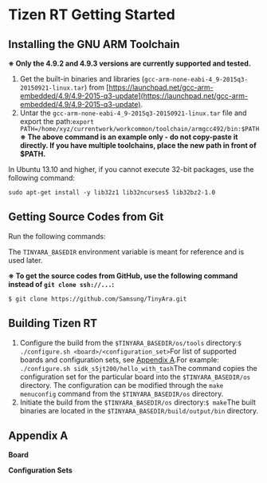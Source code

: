 # Tizen RT Getting Started



## Installing the GNU ARM Toolchain

**※ Only the 4.9.2 and 4.9.3 versions are currently supported and tested.**

1. Get the built-in binaries and libraries (`gcc-arm-none-eabi-4_9-2015q3-20150921-linux.tar`) from [https://launchpad.net/gcc-arm-embedded/4.9/4.9-2015-q3-update](https://launchpad.net/gcc-arm-embedded/4.9/4.9-2015-q3-update).
2. Untar the `gcc-arm-none-eabi-4_9-2015q3-20150921-linux.tar` file and export the path:`export PATH=/home/xyz/currentwork/workcommon/toolchain/armgcc492/bin:$PATH`**※ The above command is an example only - do not copy-paste it directly. If you have multiple toolchains, place the new path in front of $PATH.**

In Ubuntu 13.10 and higher, if you cannot execute 32-bit packages, use the following command:

`sudo apt-get install -y lib32z1 lib32ncurses5 lib32bz2-1.0`

## Getting Source Codes from Git

Run the following commands:


The `TINYARA_BASEDIR` environment variable is meant for reference and is used later.

**※ To get the source codes from GitHub, use the following command instead of **`git clone ssh://...`**:**

`$ git clone https://github.com/Samsung/TinyAra.git`

## Building Tizen RT

1. Configure the build from the `$TINYARA_BASEDIR/os/tools` directory:`$ ./configure.sh <board>/<configuration_set>`For list of supported boards and configuration sets, see [Appendix A](https://source.tizen.org/documentation/tizen-rt/tizen-rt-getting-started#Appendix.A).For example: `./configure.sh sidk_s5jt200/hello_with_tash`The command copies the configuration set for the particular board into the `$TINYARA_BASEDIR/os` directory. The configuration can be modified through the `make menuconfig` command from the `$TINYARA_BASEDIR/os` directory.
2. Initiate the build from the `$TINYARA_BASEDIR/os` directory:`$ make`The built binaries are located in the `$TINYARA_BASEDIR/build/output/bin` directory.

## Appendix A

**Board**


**Configuration Sets**

